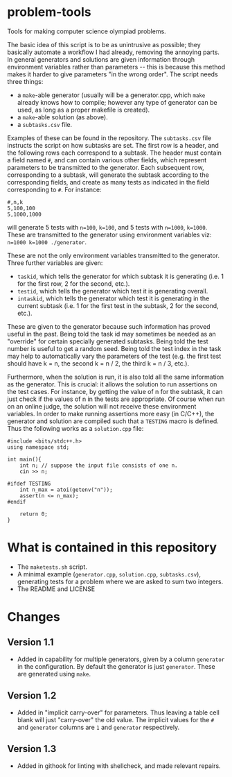# problem-tools
Tools for making computer science olympiad problems.

The basic idea of this script is to be as unintrusive as possible; they basically automate a workflow I had already, removing the annoying parts. In general generators and solutions are given information through environment variables rather than parameters -- this is because this method makes it harder to give parameters "in the wrong order". The script needs three things:

* a `make`-able generator (usually will be a generator.cpp, which `make` already knows how to compile; however any type of generator can be used, as long as a proper makefile is created).
* a `make`-able solution (as above).
* a `subtasks.csv` file.

Examples of these can be found in the repository. The `subtasks.csv` file instructs the script on how subtasks are set. The first row is a header, and the following rows each correspond to a subtask. The header must contain a field named `#`, and can contain various other fields, which represent parameters to be transmitted to the generator. Each subsequent row, corresponding to a subtask, will generate the subtask according to the corresponding fields, and create as many tests as indicated in the field corresponding to `#`. For instance:
```
#,n,k
5,100,100
5,1000,1000
```
will generate 5 tests with `n=100`, `k=100`, and 5 tests with `n=1000`, `k=1000`. These are transmitted to the generator using environment variables viz: `n=1000 k=1000 ./generator`.

These are not the only environment variables transmitted to the generator. Three further variables are given:

* `taskid`, which tells the generator for which subtask it is generating (i.e. 1 for the first row, 2 for the second, etc.).
* `testid`, which tells the generator which test it is generating overall.
* `intaskid`, which tells the generator which test it is generating in the current subtask (i.e. 1 for the first test in the subtask, 2 for the second, etc.).

These are given to the generator because such information has proved useful in the past. Being told the task id may sometimes be needed as an "override" for certain specially generated subtasks. Being told the test number is useful to get a random seed. Being told the test index in the task may help to automatically vary the parameters of the test (e.g. the first test should have k = n, the second k = n / 2, the third k = n / 3, etc.).

Furthermore, when the solution is run, it is also told all the same information as the generator. This is crucial: it allows the solution to run assertions on the test cases. For instance, by getting the value of n for the subtask, it can just check if the values of n in the tests are appropriate. Of course when run on an online judge, the solution will not receive these environment variables. In order to make running assertions more easy (in C/C++), the generator and solution are compiled such that a `TESTING` macro is defined. Thus the following works as a `solution.cpp` file:

```
#include <bits/stdc++.h>
using namespace std;

int main(){
    int n; // suppose the input file consists of one n.
    cin >> n;

#ifdef TESTING
    int n_max = atoi(getenv("n"));
    assert(n <= n_max);
#endif

    return 0;
}
```

# What is contained in this repository

* The `maketests.sh` script.
* A minimal example (`generator.cpp`, `solution.cpp`, `subtasks.csv`), generating tests for a problem where we are asked to sum two integers.
* The README and LICENSE

# Changes

## Version 1.1

* Added in capability for multiple generators, given by a column `generator` in the configuration. By default the generator is just `generator`. These are generated using `make`.

## Version 1.2

* Added in "implicit carry-over" for parameters. Thus leaving a table cell blank will just "carry-over" the old value. The implicit values for the `#` and `generator` columns are `1` and `generator` respectively.

## Version 1.3

* Added in githook for linting with shellcheck, and made relevant repairs.
